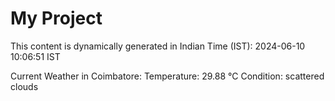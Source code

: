 # My Project

This content is dynamically generated in Indian Time (IST): 2024-06-10 10:06:51 IST


Current Weather in Coimbatore:
Temperature: 29.88 °C
Condition: scattered clouds
